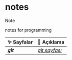 # notes
> [!NOTE]
> notes for programming

| ✨ Sayfalar | 📌 Açıklama|
|---------------|-------------------|
| _**git**_      | [_git sayfası_](git/Git.md)| 